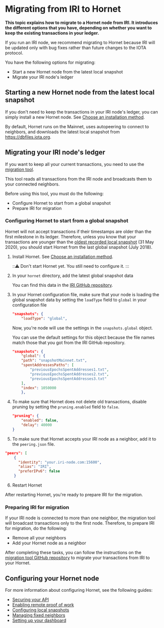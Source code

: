 # Migrating from IRI to Hornet

**This topic explains how to migrate to a Hornet node from IRI. It introduces the different options that you have, depending on whether you want to keep the existing transactions in your  ledger.**

If you run an IRI node, we recommend migrating to Hornet because IRI will be updated only with bug fixes rather than future changes to the IOTA protocol.

You have the following options for migrating:

- Start a new Hornet node from the latest local snapshot
- Migrate your IRI node's ledger

## Starting a new Hornet node from the latest local snapshot

If you don't need to keep the transactions in your IRI node's ledger, you can simply install a new Hornet node. See [Choose an installation method](../tutorials/install-hornet.md).

By default, Hornet runs on the Mainnet, uses autopeering to connect to neighbors, and downloads the latest local snapshot from https://dbfiles.iota.org.

## Migrating your IRI node's ledger

If you want to keep all your current transactions, you need to use the [migration tool](https://github.com/acha-bill/iri-db-migration).

This tool reads all transactions from the IRI node and broadcasts them to your connected neighbors.

Before using this tool, you must do the following:

- Configure Hornet to start from a global snapshot
- Prepare IRI for migration

### Configuring Hornet to start from a global snapshot

Hornet will not accept transactions if their timestamps are older than the first milestone in its ledger. Therefore, unless you know that your transactions are younger than the [oldest recorded local snapshot](https://dbfiles.iota.org/?prefix=mainnet/hornet/) (31 May 2020), you should start Hornet from the last global snapshot (July 2018).

1. Install Hornet. See [Choose an installation method](../tutorials/install-hornet.md).

    :::warning:
    Don't start Hornet yet. You still need to configure it.
    :::

2. In your `hornet` directory, add the latest global snapshot data

    You can find this data in the [IRI GitHub repository](https://github.com/iotaledger/iri/tree/dev/src/main/resources).

3. In your Hornet configuration file, make sure that your node is loading the global snapshot data by setting the `loadType` field to `global` in your configuration file

    ```json
    "snapshots": {
        "loadType": "global",
    ```

    Now, you're node will use the settings in the `snapshots.global` object.

    You can use the default settings for this object because the file names match those that you got from the IRI GitHub repository.


    ```json
    "snapshots": {
        "global": {
        "path": "snapshotMainnet.txt",
        "spentAddressesPaths": [
            "previousEpochsSpentAddresses1.txt",
            "previousEpochsSpentAddresses2.txt",
            "previousEpochsSpentAddresses3.txt"
        ],
        "index": 1050000
        },
    ```

4. To make sure that Hornet does not delete old transactions, disable pruning by setting the `pruning.enabled` field to `false`.

    ```json
    "pruning": {
        "enabled": false,
        "delay": 40000
    }
    ```

5. To make sure that Hornet accepts your IRI node as a neighbor, add it to the `peering.json` file.

```json
"peers": [
    {
      "identity": "your.iri-node.com:15600",
      "alias": "IRI",
      "preferIPv6": false
    }
```

6. Restart Hornet

After restarting Hornet, you're ready to prepare IRI for the migration.

### Preparing IRI for migration

If your IRI node is connected to more than one neighbor, the migration tool will broadcast transactions only to the first node. Therefore, to prepare IRI for migration, do the following:

- Remove all your neighbors
- Add your Hornet node as a neighbor

After completing these tasks, you can follow the instructions on the [migration tool GitHub repository](https://github.com/acha-bill/iri-db-migration) to migrate your transactions from IRI to your Hornet.

## Configuring your Hornet node

For more information about configuring Hornet, see the following guides:

- [Securing your API](../guides/securing-your-api.md)
- [Enabling remote proof of work](../guides/allowing-remote-pow.md)
- [Configuring local snapshots](../guides/configuring-snapshots.md)
- [Managing fixed neighbors](../guides/managing-neighbors.md)
- [Setting up your dashboard](../guides/setting-up-dashboard.md)
